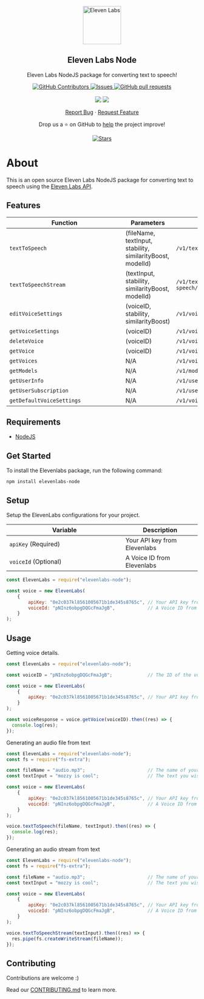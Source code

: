<p align="center">
 <img width="100px" src="https://i.imgur.com/w06EN2l.jpg" align="center" alt="Eleven Labs" />
 <h2 align="center">Eleven Labs Node</h2>
 <p align="center">Eleven Labs NodeJS package for converting text to speech!</p>
</p>
  <p align="center">
    <a href="https://github.com/FelixWaweru/elevenlabs-node/graphs/contributors">
      <img alt="GitHub Contributors" src="https://img.shields.io/github/contributors/FelixWaweru/elevenlabs-node" />
    </a>
    <a href="https://github.com/FelixWaweru/elevenlabs-node/issues">
      <img alt="Issues" src="https://img.shields.io/github/issues/FelixWaweru/elevenlabs-node?color=0088ff" />
    </a>
    <a href="https://github.com/FelixWaweru/elevenlabs-node/pulls">
      <img alt="GitHub pull requests" src="https://img.shields.io/github/issues-pr/FelixWaweru/elevenlabs-node?color=0088ff" />
    </a>
    <br />
    <br />
    <a>
      <img src="https://img.shields.io/badge/Node.js-43853D?style=for-the-badge&logo=node.js&logoColor=white"/>
    </a>
    <a>
      <img src="https://img.shields.io/badge/JavaScript-323330?style=for-the-badge&logo=javascript&logoColor=F7DF1E"/>
    </a>
  </p>

  <p align="center">
    <a href="https://github.com/FelixWaweru/elevenlabs-node/issues/new/choose">Report Bug</a>
    ·
    <a href="https://github.com/FelixWaweru/elevenlabs-node/issues/new/choose">Request Feature</a>
  </p>
</p>

<p align="center">Drop us a ⭐ on GitHub to <a href="https://ko-fi.com/whyweru">help</a> the project improve!</p>
<p align="center">
  <a href="https://github.com/FelixWaweru/elevenlabs-node/stargazers">
    <img alt="Stars" src="https://img.shields.io/github/stars/FelixWaweru/elevenlabs-node.svg" />
  </a>
</p>

# About

This is an open source Eleven Labs NodeJS package for converting text to speech using the [Eleven Labs API](https://api.elevenlabs.io/docs#/).

## Features

| <div style="width:290px">Function</div> | Parameters                                                                  | Endpoint                               |
| --------------------------------------- | --------------------------------------------------------------------------- | -------------------------------------- |
| `textToSpeech`                          | (fileName, textInput, stability, similarityBoost, modelId)                  | `/v1/text-to-speech/{voice_id}`        |
| `textToSpeechStream`                    | (textInput, stability, similarityBoost, modelId)                            | `/v1/text-to-speech/{voice_id}/stream` |
| `editVoiceSettings`                     | (voiceID, stability, similarityBoost)                                       | `/v1/voices/{voice_id}/settings/edit`  |
| `getVoiceSettings`                      | (voiceID)                                                                   | `/v1/voices/{voice_id}/settings`       |
| `deleteVoice`                           | (voiceID)                                                                   | `/v1/voices/{voice_id}`                |
| `getVoice`                              | (voiceID)                                                                   | `/v1/voices/{voice_id}`                |
| `getVoices`                             | N/A                                                                         | `/v1/voices`                           |
| `getModels`                             | N/A                                                                         | `/v1/models`                           |
| `getUserInfo`                             | N/A                                                                       | `/v1/user`                           |
| `getUserSubscription`                             | N/A                                                               | `/v1/user/subscription`                           |
| `getDefaultVoiceSettings`               | N/A                                                                         | `/v1/voices/settings/default`          |

## Requirements

- [NodeJS](https://nodejs.org/en/download/)

## Get Started

To install the Elevenlabs package, run the following command:

```shell
npm install elevenlabs-node
```

## Setup

Setup the ElevenLabs configurations for your project.

| <div style="width:290px">Variable</div> | Description                                                                 |
| --------------------------------------- | --------------------------------------------------------------------------- |
| `apiKey` (Required)                     | Your API key from Elevenlabs                                                |
| `voiceId` (Optional)                    | A Voice ID from Elevenlabs                                                  |

```javascript
const ElevenLabs = require("elevenlabs-node");

const voice = new ElevenLabs(
    {
        apiKey: "0e2c037kl8561005671b1de345s8765c", // Your API key from Elevenlabs
        voiceId: "pNInz6obpgDQGcFmaJgB",            // A Voice ID from Elevenlabs
    }
);
```

## Usage

Getting voice details.

```javascript
const ElevenLabs = require("elevenlabs-node");

const voiceID = "pNInz6obpgDQGcFmaJgB";             // The ID of the voice you want to get

const voice = new ElevenLabs(
    {
        apiKey: "0e2c037kl8561005671b1de345s8765c", // Your API key from Elevenlabs
    }
);

const voiceResponse = voice.getVoice(voiceID).then((res) => {
  console.log(res);
});
```

Generating an audio file from text

```javascript
const ElevenLabs = require("elevenlabs-node");
const fs = require("fs-extra");

const fileName = "audio.mp3";                       // The name of your audio file
const textInput = "mozzy is cool";                  // The text you wish to convert to speech

const voice = new ElevenLabs(
    {
        apiKey: "0e2c037kl8561005671b1de345s8765c", // Your API key from Elevenlabs
        voiceId: "pNInz6obpgDQGcFmaJgB",            // A Voice ID from Elevenlabs
    }
);

voice.textToSpeech(fileName, textInput).then((res) => {
  console.log(res);
});
```

Generating an audio stream from text

```javascript
const ElevenLabs = require("elevenlabs-node");
const fs = require("fs-extra");

const fileName = "audio.mp3";                       // The name of your audio file
const textInput = "mozzy is cool";                  // The text you wish to convert to speech

const voice = new ElevenLabs(
    {
        apiKey: "0e2c037kl8561005671b1de345s8765c", // Your API key from Elevenlabs
        voiceId: "pNInz6obpgDQGcFmaJgB",            // A Voice ID from Elevenlabs
    }
);

voice.textToSpeechStream(textInput).then((res) => {
  res.pipe(fs.createWriteStream(fileName));
});
```

## Contributing

Contributions are welcome :)

Read our [CONTRIBUTING.md](https://github.com/FelixWaweru/elevenlabs-node/blob/main/docs/CONTRIBUTING.md) to learn more.
